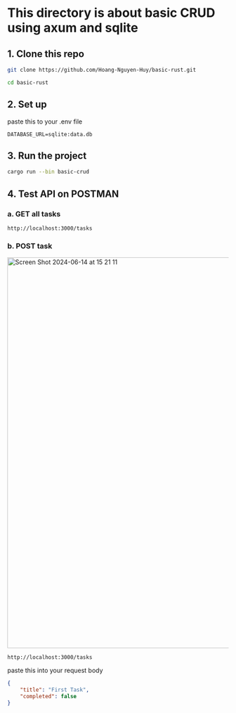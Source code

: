 # This directory is about basic CRUD using axum and sqlite 

## 1. Clone this repo

```bash
git clone https://github.com/Hoang-Nguyen-Huy/basic-rust.git
```

```bash
cd basic-rust
```

## 2. Set up

paste this to your .env file

```
DATABASE_URL=sqlite:data.db
```

## 3. Run the project

```bash
cargo run --bin basic-crud
```

## 4. Test API on POSTMAN

### a. GET all tasks

```
http://localhost:3000/tasks
```

### b. POST task

<img width="890" alt="Screen Shot 2024-06-14 at 15 21 11" src="https://github.com/Hoang-Nguyen-Huy/basic-rust/assets/121879570/b7d41c89-d1d0-474a-9ab0-8eeb9260d6c2">

```
http://localhost:3000/tasks
```

paste this into your request body

```JSON
{
    "title": "First Task",
    "completed": false
}
```





